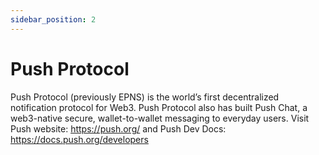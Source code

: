 ```yaml
---
sidebar_position: 2
---
```


# Push Protocol

Push Protocol (previously EPNS) is the world’s first decentralized notification protocol for Web3. Push Protocol also has built Push Chat, a web3-native secure, wallet-to-wallet messaging to everyday users.
Visit Push website: https://push.org/ and Push Dev Docs: https://docs.push.org/developers
